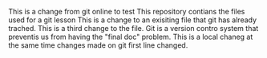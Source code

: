 This is a change from git online to test 
This repository contians the files used for a git lesson
This is a change to an exisiting file that git has already trached.
This is a third change to the file.
Git is a version contro system that preventis us from having the "final doc" problem.
This is a local chaneg at the same time changes made on git first line changed.
